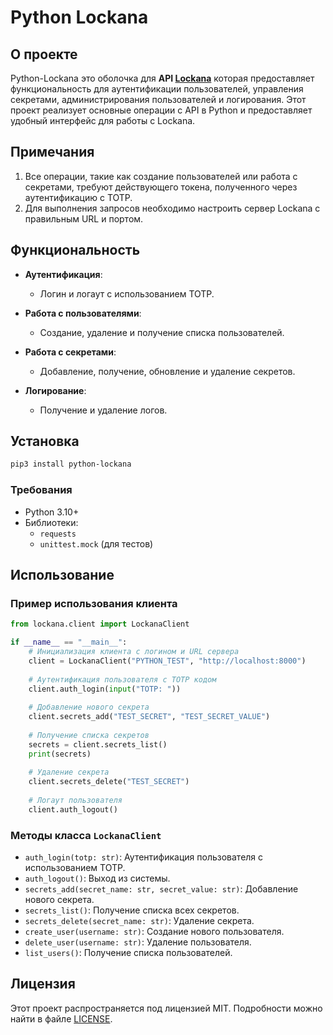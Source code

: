 # Python Lockana

## О проекте
Python-Lockana это оболочка для **API [Lockana](https://github.com/NullPointerGang/Lockana)** которая предоставляет функциональность для аутентификации пользователей, управления секретами, администрирования пользователей и логирования. Этот проект реализует основные операции с API в Python и предоставляет удобный интерфейс для работы с Lockana.

## Примечания

1. Все операции, такие как создание пользователей или работа с секретами, требуют действующего токена, полученного через аутентификацию с TOTP.
2. Для выполнения запросов необходимо настроить сервер Lockana с правильным URL и портом.

## Функциональность

- **Аутентификация**:
  - Логин и логаут с использованием TOTP.
  
- **Работа с пользователями**:
  - Создание, удаление и получение списка пользователей.
  
- **Работа с секретами**:
  - Добавление, получение, обновление и удаление секретов.
  
- **Логирование**:
  - Получение и удаление логов.

## Установка

```bash
pip3 install python-lockana
```

### Требования

- Python 3.10+
- Библиотеки:
  - `requests`
  - `unittest.mock` (для тестов)


## Использование

### Пример использования клиента

```python
from lockana.client import LockanaClient

if __name__ == "__main__":
    # Инициализация клиента с логином и URL сервера
    client = LockanaClient("PYTHON_TEST", "http://localhost:8000")
    
    # Аутентификация пользователя с TOTP кодом
    client.auth_login(input("TOTP: "))
    
    # Добавление нового секрета
    client.secrets_add("TEST_SECRET", "TEST_SECRET_VALUE")
    
    # Получение списка секретов
    secrets = client.secrets_list()
    print(secrets)
    
    # Удаление секрета
    client.secrets_delete("TEST_SECRET")
    
    # Логаут пользователя
    client.auth_logout()
```

### Методы класса `LockanaClient`

- `auth_login(totp: str)`: Аутентификация пользователя с использованием TOTP.
- `auth_logout()`: Выход из системы.
- `secrets_add(secret_name: str, secret_value: str)`: Добавление нового секрета.
- `secrets_list()`: Получение списка всех секретов.
- `secrets_delete(secret_name: str)`: Удаление секрета.
- `create_user(username: str)`: Создание нового пользователя.
- `delete_user(username: str)`: Удаление пользователя.
- `list_users()`: Получение списка пользователей.


## Лицензия

Этот проект распространяется под лицензией MIT. Подробности можно найти в файле [LICENSE](LICENSE).


